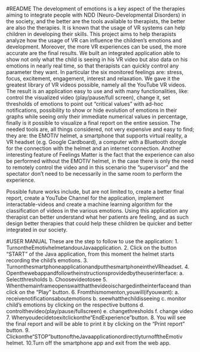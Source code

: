 #README
The development of emotions is a key aspect of the therapies aiming to integrate people with NDD (Neuro-Developmental Disorders) in the society, and the better are the tools available to therapists, the better are also the therapies. It is known that the usage of VR systems can help children in developing their skills. This project aims to help therapists analyze how the usage of VR can influence the children’s emotions and development.
Moreover, the more VR experiences can be used, the more accurate are the final results.
We built an integrated application able to show not only what the child is seeing in his VR video but also data on his emotions in nearly real time, so that therapists can quickly control any parameter they want. In particular the six monitored feelings are: stress, focus, excitement, engagement, interest and relaxation.
We gave it the greatest library of VR videos possible, namely all the YouTube VR videos.
The result is an application easy to use and with many functionalities, like: control the visualized video (play/pause/full screen), change it, set thresholds of emotions to point out “critical values” with ad-hoc notifications, possibility to show or hide evolution of emotions in their graphs while seeing only their immediate numerical values in percentage, finally is it possible to visualize a final report on the entire session.
The needed tools are, all things considered, not very expensive and easy to find; they are: the EMOTIV helmet, a smartphone that supports virtual reality, a VR headset (e.g. Google Cardboard), a computer with a Bluetooth dongle for the connection with the helmet and an internet connection. Another interesting feature of Feelings Matter is the fact that the experience can also be performed without the EMOTIV helmet, in the case there is only the need to remotely control the video and in this scenario the “supervisor” and the spectator don’t need to be necessarily in the same room to perform the experience.

Possible future works include, but are not limited to, create a better final report, create a YouTube Channel for the application, implement interactable-videos and create a machine learning algorithm for the classification of videos in the various emotions.
Using this application any therapist can better understand what her patients are feeling, and as such design better therapies that could help these children be quicker and better integrated in our society.

#USER MANUAL
These are the step to follow to use the application:
	1. TurnontheEmotivhelmetandourJavaapplication.
	2. Click on the button “START” of the Java application, from this moment the
	helmet starts recording the child’s emotions.
	3. TurnonthesmartphoneapplicationandputthesmartphoneintheVRheadset. 4. Openthewebappandfollowtheinstructionsprovidedbytheuserinterface:
		a. Selectthresholds
		b. Choosevideotosee
	5. Whenthemainframeopenswaitthatthevideoischargedintheinterfaceand
	than click on the “Play” button.
	6. Fromthismomenton,youwill(ifyouwant):
		a. receivenotificationsaboutemotions
		b. seewhatthechildisseeing
		c. monitor child’s emotions by clicking on the respective buttons
		d. controlthevideo(play/pause/fullscreen)
		e. changethresholds
		f. change video
	7. Whenyoudecidetoexitclickonthe“EndExperience”button.
	8. You will see the final report and will be able to print it by clicking on the “Print
	report” button.
	9. Clickonthe“STOP”buttonoftheJavaapplicationordirectlyturnofftheEmotiv
	helmet.
	10.Turn off the smartphone app and exit from the web app.